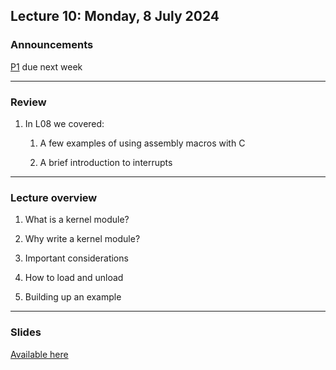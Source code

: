 ## Lecture 10: Monday, 8 July 2024

### Announcements

[P1](/assignments/P1.md) due next week

---

### Review

1. In L08 we covered:

    1. A few examples of using assembly macros with C

    1. A brief introduction to interrupts

---

### Lecture overview

1. What is a kernel module?

1. Why write a kernel module?

1. Important considerations

1. How to load and unload

1. Building up an example

---

### Slides

[Available here](/slides/modules.html)
